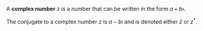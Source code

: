 A **complex number** $z$ is a number that can be written in the form $a+b\iota$. 


The conjugate to a complex number $z$ is $a-b\iota$ and is denoted either $\bar{z}$ or $z^*$.
